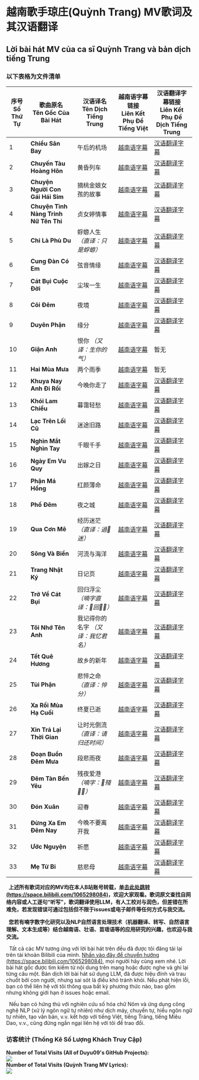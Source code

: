 # 越南歌手琼庄(Quỳnh Trang) MV歌词及其汉语翻译
## Lời bài hát MV của ca sĩ Quỳnh Trang và bản dịch tiếng Trung

### 以下表格为文件清单

| 序号<br>Số Thứ Tự | 歌曲原名<br>Tên Gốc Của Bài Hát | 汉语译名<br>Tên Dịch Tiếng Trung | 越南语字幕链接<br>Liên Kết Phụ Đề Tiếng Việt | 汉语翻译字幕链接<br>Liên Kết Phụ Đề Dịch Tiếng Trung |
|------|----------------|------------|----------------|--------------|
| 1    | __Chiều Sân Bay__ | 午后的机场 | <a href="越南歌手琼庄Quỳnh Trang的《Chiều Sân Bay》(午后的机场)，一起来欣赏一下！【越南歌曲】【抒情歌曲】【东南亚歌曲】【Bolero】_VN.srt">越南语字幕</a> | <a href="越南歌手琼庄Quỳnh Trang的《Chiều Sân Bay》(午后的机场)，一起来欣赏一下！【越南歌曲】【抒情歌曲】【东南亚歌曲】【Bolero】_CN.srt">汉语翻译字幕</a> |
| 2    | __Chuyến Tàu Hoàng Hôn__ | 黄昏列车 | <a href="越南歌手琼庄Quỳnh Trang的《Chuyến Tàu Hoàng Hôn》(黄昏列车)，一起来欣赏一下！【越南歌曲】【MV】【4K超高清】【抒情歌曲】_VN.srt">越南语字幕</a> | <a href="越南歌手琼庄Quỳnh Trang的《Chuyến Tàu Hoàng Hôn》(黄昏列车)，一起来欣赏一下！【越南歌曲】【MV】【4K超高清】【抒情歌曲】_CN.srt">汉语翻译字幕</a> |
| 3    | __Chuyện Người Con Gái Hái Sim__ | 摘桃金娘女孩的故事 | <a href="越南歌手琼庄Quỳnh Trang的《Chuyện Người Con Gái Hái Sim》(摘桃金娘女孩的故事)，一起来欣赏一下！【越南歌曲】_VN.srt">越南语字幕</a> | <a href="越南歌手琼庄Quỳnh Trang的《Chuyện Người Con Gái Hái Sim》(摘桃金娘女孩的故事)，一起来欣赏一下！【越南歌曲】_CN.srt">汉语翻译字幕</a> |
| 4    | __Chuyện Tình Nàng Trinh Nữ Tên Thi__ | 贞女婷情事 | <a href="越南歌手琼庄Quỳnh Trang的《Chuyện Tình Nàng Trinh Nữ Tên Thi》(贞女婷情事)，一起来欣赏一下！【越南歌曲】_VN.srt">越南语字幕</a> | <a href="越南歌手琼庄Quỳnh Trang的《Chuyện Tình Nàng Trinh Nữ Tên Thi》(贞女婷情事)，一起来欣赏一下！【越南歌曲】_CN.srt">汉语翻译字幕</a> |
| 5    | __Chỉ Là Phù Du__ | 蜉蝣人生 _（直译：只是蜉蝣）_ | <a href="越南歌手琼庄Quỳnh Trang的《Chỉ Là Phù Du》(蜉蝣人生，直译：只是蜉蝣，改编自《旧梦不须记》)，一起来欣赏一下！【越南歌曲】【4K超高清】_VN.srt">越南语字幕</a> | <a href="越南歌手琼庄Quỳnh Trang的《Chỉ Là Phù Du》(蜉蝣人生，直译：只是蜉蝣，改编自《旧梦不须记》)，一起来欣赏一下！【越南歌曲】【4K超高清】_CN.srt">汉语翻译字幕</a> |
| 6    | __Cung Đàn Có Em__ | 弦音情缘 | <a href="越南歌手琼庄Quỳnh Trang的《Cung Đàn Có Em》(弦音情缘)，一起来欣赏一下！_VN.srt">越南语字幕</a> | <a href="越南歌手琼庄Quỳnh Trang的《Cung Đàn Có Em》(弦音情缘)，一起来欣赏一下！_CN.srt">汉语翻译字幕</a> |
| 7    | __Cát Bụi Cuộc Đời__ | 尘埃一生 | <a href="越南歌手琼庄Quỳnh Trang的《Cát Bụi Cuộc Đời》(尘埃一生)，一起来欣赏一下！【越南歌曲】【4K超高清】_VN.srt">越南语字幕</a> | <a href="越南歌手琼庄Quỳnh Trang的《Cát Bụi Cuộc Đời》(尘埃一生)，一起来欣赏一下！【越南歌曲】【4K超高清】_CN.srt">汉语翻译字幕</a> |
| 8    | __Cõi Đêm__ | 夜境 | <a href="越南歌手琼庄Quỳnh Trang的《Cõi Đêm》(夜境)，一起来欣赏一下！【越南歌曲】【抒情歌曲】【东南亚歌曲】【Bolero】_VN.srt">越南语字幕</a> | <a href="越南歌手琼庄Quỳnh Trang的《Cõi Đêm》(夜境)，一起来欣赏一下！【越南歌曲】【抒情歌曲】【东南亚歌曲】【Bolero】_CN.srt">汉语翻译字幕</a> |
| 9    | __Duyên Phận__ | 缘分 | <a href="越南歌手琼庄Quỳnh Trang的《Duyên Phận》(缘分)，一起来欣赏一下！【越南歌曲】【抒情歌曲】_VN.srt">越南语字幕</a> | <a href="越南歌手琼庄Quỳnh Trang的《Duyên Phận》(缘分)，一起来欣赏一下！【越南歌曲】【抒情歌曲】_CN.srt">汉语翻译字幕</a> |
| 10   | __Giận Anh__ | 恨你 _（又译：生你的气）_ | <a href="越南歌手琼庄Quỳnh Trang的《Giận Anh》(恨你，又译：生你的气)，一起来欣赏一下！【越南歌曲】【抒情歌曲_VN.srt">越南语字幕</a> | 暂无 |
| 11   | __Hai Mùa Mưa__ | 两个雨季 | <a href="越南歌手琼庄Quỳnh Trang的《Hai Mùa Mưa》(两个雨季)，一起来欣赏一下！【越南歌曲】【抒情歌曲】_VN.srt">越南语字幕</a> | 暂无 |
| 12   | __Khuya Nay Anh Đi Rồi__ | 今晚你走了 | <a href="越南歌手琼庄Quỳnh Trang的《Khuya Nay Anh Đi Rồi》(今晚你走了)，一起来欣赏一下！【越南歌曲】【4K超高清】【MV】_VN.srt">越南语字幕</a> | <a href="越南歌手琼庄Quỳnh Trang的《Khuya Nay Anh Đi Rồi》(今晚你走了)，一起来欣赏一下！【越南歌曲】【4K超高清】【MV】_CN.srt">汉语翻译字幕</a> |
| 13   | __Khói Lam Chiều__ | 暮霭轻愁 | <a href="越南歌手琼庄Quỳnh Trang的《Khói Lam Chiều》(暮霭轻愁)，一起来欣赏一下！【越南歌曲】【MV】_VN.srt">越南语字幕</a> | <a href="越南歌手琼庄Quỳnh Trang的《Khói Lam Chiều》(暮霭轻愁)，一起来欣赏一下！【越南歌曲】【MV】_CN.srt">汉语翻译字幕</a> |
| 14   | __Lạc Trên Lối Cũ__ | 迷途旧路 | <a href="越南歌手琼庄Quỳnh Trang的《Lạc Trên Lối Cũ》(迷途旧路)，一起来欣赏一下！【越南歌曲】【抒情歌曲】【4K超高清】_VN.srt">越南语字幕</a> | <a href="越南歌手琼庄Quỳnh Trang的《Lạc Trên Lối Cũ》(迷途旧路)，一起来欣赏一下！【越南歌曲】【抒情歌曲】【4K超高清】_CN.srt">汉语翻译字幕</a> |
| 15   | __Nghìn Mắt Nghìn Tay__ | 千眼千手 | <a href="越南歌手琼庄Quỳnh Trang的《Nghìn Mắt Nghìn Tay》(千眼千手)，一起来欣赏一下！【越南歌曲】【佛教歌曲】【4K超高清】_VN.srt">越南语字幕</a> | <a href="越南歌手琼庄Quỳnh Trang的《Nghìn Mắt Nghìn Tay》(千眼千手)，一起来欣赏一下！【越南歌曲】【佛教歌曲】【4K超高清】_CN.srt">汉语翻译字幕</a> |
| 16   | __Ngày Em Vu Quy__ | 出嫁之日 | <a href="越南歌手琼庄Quỳnh Trang的《Ngày Em Vu Quy》(出嫁之日)，一起来欣赏一下！【越南歌曲】【民歌】【4K超高清】_VN.srt">越南语字幕</a> | <a href="越南歌手琼庄Quỳnh Trang的《Ngày Em Vu Quy》(出嫁之日)，一起来欣赏一下！【越南歌曲】【民歌】【4K超高清】_CN.srt">汉语翻译字幕</a> |
| 17   | __Phận Má Hồng__ | 红颜薄命 | <a href="越南歌手琼庄Quỳnh Trang的《Phận Má Hồng》(红颜薄命)，一起来欣赏一下！【越南歌曲】【抒情歌曲】_VN.srt">越南语字幕</a> | <a href="越南歌手琼庄Quỳnh Trang的《Phận Má Hồng》(红颜薄命)，一起来欣赏一下！【越南歌曲】【抒情歌曲】_CN.srt">汉语翻译字幕</a> |
| 18   | __Phố Đêm__ | 夜之城 | <a href="越南歌手琼庄Quỳnh Trang的《Phố Đêm》(夜之城)，一起来欣赏一下！【越南歌曲】【4K超高清】【MV】_VN.srt">越南语字幕</a> | <a href="越南歌手琼庄Quỳnh Trang的《Phố Đêm》(夜之城)，一起来欣赏一下！【越南歌曲】【4K超高清】【MV】_CN.srt">汉语翻译字幕</a> |
| 19   | __Qua Cơn Mê__ | 经历迷茫 _（直译：過𬏎迷）_ | <a href="越南歌手琼庄Quỳnh Trang的《Qua Cơn Mê》(经历迷茫，直译：過𬏎迷)，一起来欣赏一下！【越南歌曲】【抒情歌曲】_VN.srt">越南语字幕</a> | <a href="越南歌手琼庄Quỳnh Trang的《Qua Cơn Mê》(经历迷茫，直译：過𬏎迷)，一起来欣赏一下！【越南歌曲】【抒情歌曲】_CN.srt">汉语翻译字幕</a> |
| 20   | __Sông Và Biển__ | 河流与海洋 | <a href="越南歌手琼庄Quỳnh Trang的《Sông Và Biển》(河流与海洋)，一起来欣赏一下！【越南歌曲】【佛教歌曲】【4K超高清】_VN.srt">越南语字幕</a> | <a href="越南歌手琼庄Quỳnh Trang的《Sông Và Biển》(河流与海洋)，一起来欣赏一下！【越南歌曲】【佛教歌曲】【4K超高清】_CN.srt">汉语翻译字幕</a> |
| 21   | __Trang Nhật Ký__ | 日记页 | <a href="越南歌手琼庄Quỳnh Trang的《Trang Nhật Ký》(日记页)，一起来欣赏一下！【越南歌曲】【抒情歌曲】_VN.srt">越南语字幕</a> | <a href="越南歌手琼庄Quỳnh Trang的《Trang Nhật Ký》(日记页)，一起来欣赏一下！【越南歌曲】【抒情歌曲】_CN.srt">汉语翻译字幕</a> |
| 22   | __Trở Về Cát Bụi__ | 回归浮尘 _（喃字直译：𪠭回𣻅𣾾）_ | <a href="越南歌手琼庄Quỳnh Trang的《Trở Về Cát Bụi》(回归浮尘，喃字直译：𪠭回𣻅𣾾)，一起来欣赏一下！【越南歌曲】【抒情歌曲】_VN.srt">越南语字幕</a> | <a href="越南歌手琼庄Quỳnh Trang的《Trở Về Cát Bụi》(回归浮尘，喃字直译：𪠭回𣻅𣾾)，一起来欣赏一下！【越南歌曲】【抒情歌曲】_CN.srt">汉语翻译字幕</a> |
| 23   | __Tôi Nhớ Tên Anh__ | 我记得你的名字 _（又译：我忆君名）_ | <a href="越南歌手琼庄Quỳnh Trang的《Tôi Nhớ Tên Anh》(我记得你的名字，又译：我忆君名)，一起来欣赏一下！【越南歌曲】【流行歌曲】【4K超高清】_VN.srt">越南语字幕</a> | <a href="越南歌手琼庄Quỳnh Trang的《Tôi Nhớ Tên Anh》(我记得你的名字，又译：我忆君名)，一起来欣赏一下！【越南歌曲】【流行歌曲】【4K超高清】_CN.srt">汉语翻译字幕</a> |
| 24   | __Tết Quê Hương__ | 故乡的新年 | <a href="越南歌手琼庄Quỳnh Trang的《Tết Quê Hương》(故乡的新年)，一起来欣赏一下！【越南歌曲】【越南民歌】【4K超高清】_VN.srt">越南语字幕</a> | <a href="越南歌手琼庄Quỳnh Trang的《Tết Quê Hương》(故乡的新年)，一起来欣赏一下！【越南歌曲】【越南民歌】【4K超高清】_CN.srt">汉语翻译字幕</a> |
| 25   | __Tủi Phận__ | 悲悴之命 _（直译：悴分）_ | <a href="越南歌手琼庄Quỳnh Trang的《Tủi Phận》(悲悴之命，直译：悴分)，一起来欣赏一下！【越南歌曲】【Bolero】【4K超高清】_VN.srt">越南语字幕</a> | <a href="越南歌手琼庄Quỳnh Trang的《Tủi Phận》(悲悴之命，直译：悴分)，一起来欣赏一下！【越南歌曲】【Bolero】【4K超高清】_CN.srt">汉语翻译字幕</a> |
| 26   | __Xa Rồi Mùa Hạ Cuối__ | 终夏已逝 | <a href="越南歌手琼庄Quỳnh Trang的《Xa Rồi Mùa Hạ Cuối》(终夏已逝)，一起来欣赏一下！【越南歌曲】【毕业歌曲】【校园青春题材】_VN.srt">越南语字幕</a> | <a href="越南歌手琼庄Quỳnh Trang的《Xa Rồi Mùa Hạ Cuối》(终夏已逝)，一起来欣赏一下！【越南歌曲】【毕业歌曲】【校园青春题材】_CN.srt">汉语翻译字幕</a> |
| 27   | __Xin Trả Lại Thời Gian__ | 让时光倒流 _（直译：请归还时间）_ | <a href="越南歌手琼庄Quỳnh Trang的《Xin Trả Lại Thời Gian》(让时光倒流，直译：请归还时间)，一起来欣赏一下！【越南歌曲】【4K超高清】_VN.srt">越南语字幕</a> | <a href="越南歌手琼庄Quỳnh Trang的《Xin Trả Lại Thời Gian》(让时光倒流，直译：请归还时间)，一起来欣赏一下！【越南歌曲】【4K超高清】_CN.srt">汉语翻译字幕</a> |
| 28   | __Đoạn Buồn Đêm Mưa__ | 段悲雨夜 | <a href="越南歌手琼庄Quỳnh Trang的《Đoạn Buồn Đêm Mưa》(段悲雨夜)，一起来欣赏一下！【越南歌曲】【抒情歌曲】【东南亚歌曲】【Bolero】_VN.srt">越南语字幕</a> | <a href="越南歌手琼庄Quỳnh Trang的《Đoạn Buồn Đêm Mưa》(段悲雨夜)，一起来欣赏一下！【越南歌曲】【抒情歌曲】【东南亚歌曲】【Bolero】_CN.srt">汉语翻译字幕</a> |
| 29   | __Đêm Tàn Bến Yêu__ | 残夜爱港 _（喃字：𡖵殘𡔖𢞅）_ | <a href="越南歌手琼庄Quỳnh Trang的《Đêm Tàn Bến Yêu》(残夜爱港，喃字：𡖵殘𡔖𢞅)，一起来欣赏一下！【越南歌曲】【4K超高清】【粤式风格】_VN.srt">越南语字幕</a> | <a href="越南歌手琼庄Quỳnh Trang的《Đêm Tàn Bến Yêu》(残夜爱港，喃字：𡖵殘𡔖𢞅)，一起来欣赏一下！【越南歌曲】【4K超高清】【粤式风格】_CN.srt">汉语翻译字幕</a> |
| 30   | __Đón Xuân__ | 迎春 | <a href="越南歌手琼庄Quỳnh Trang的《Đón Xuân》(迎春)，一起来欣赏一下！【越南歌曲】【春节歌曲】【4K超高清】_VN.srt">越南语字幕</a> | <a href="越南歌手琼庄Quỳnh Trang的《Đón Xuân》(迎春)，一起来欣赏一下！【越南歌曲】【春节歌曲】【4K超高清】_CN.srt">汉语翻译字幕</a> |
| 31   | __Đừng Xa Em Đêm Nay__ | 今晚不要离开我 | <a href="越南歌手琼庄Quỳnh Trang的《Đừng Xa Em Đêm Nay》(今晚不要离开我)，一起来欣赏一下！【越南歌曲】【抒情歌曲】_VN.srt">越南语字幕</a> | <a href="越南歌手琼庄Quỳnh Trang的《Đừng Xa Em Đêm Nay》(今晚不要离开我)，一起来欣赏一下！【越南歌曲】【抒情歌曲】_CN.srt">汉语翻译字幕</a> |
| 32   | __Ước Nguyện__ | 祈愿 | <a href="越南歌手琼庄Quỳnh Trang的《Ước Nguyện》(祈愿)，一起来欣赏一下！【越南歌曲】【佛教歌曲】_VN.srt">越南语字幕</a> | <a href="越南歌手琼庄Quỳnh Trang的《Ước Nguyện》(祈愿)，一起来欣赏一下！【越南歌曲】【佛教歌曲】_CN.srt">汉语翻译字幕</a> |
| 33   | __Mẹ Từ Bi__ | 慈悲母 | <a href="越南歌手琼庄Quỳnh Trang的《Mẹ Từ Bi》(慈悲母)，一起来欣赏一下！【越南歌曲】【佛教歌曲】【东南亚歌曲】_VN.srt">越南语字幕</a> | <a href="越南歌手琼庄Quỳnh Trang的《Mẹ Từ Bi》(慈悲母)，一起来欣赏一下！【越南歌曲】【佛教歌曲】【东南亚歌曲】_CN.srt">汉语翻译字幕</a> |

<b>
&nbsp;&nbsp;上述所有歌词对应的MV均在本人B站账号转载，<a href="https://space.bilibili.com/1065298084">单击此处跳转(https://space.bilibili.com/1065298084)</a>，欢迎大家观看。歌词原文查找自网络内容或人工逐句“听写”，歌词翻译使用LLM，有人工校对与润色，但差错在所难免，若发现错误可通过包括但不限于issues或电子邮件等任何方式与我交流。
  
&nbsp;&nbsp;您若有喃字数字化研究以及NLP自然语言处理技术（机器翻译、转写、自然语言理解、文本生成等）结合越南语、壮语、苗瑶语等的应用研究的兴趣，也欢迎与我交流。
</b>

<p>
&nbsp;&nbsp;Tất cả các MV tương ứng với lời bài hát trên đều đã được tôi đăng tải lại trên tài khoản Bilibili của mình. <a href="https://space.bilibili.com/1065298084">Nhấn vào đây để chuyển hướng (https://space.bilibili.com/1065298084)</a>, mọi người hãy cùng xem nhé. Lời bài hát gốc được tìm kiếm từ nội dung trên mạng hoặc được nghe và ghi lại từng câu một. Bản dịch lời bài hát sử dụng LLM, đã được hiệu đính và trau chuốt bởi con người, nhưng sai sót là điều khó tránh khỏi. Nếu phát hiện lỗi, bạn có thể liên hệ với tôi thông qua bất kỳ phương thức nào, bao gồm nhưng không giới hạn ở issues hoặc email.

&nbsp;&nbsp;Nếu bạn có hứng thú với nghiên cứu số hóa chữ Nôm và ứng dụng công nghệ NLP (xử lý ngôn ngữ tự nhiên) như dịch máy, chuyển tự, hiểu ngôn ngữ tự nhiên, tạo văn bản, v.v. kết hợp với tiếng Việt, tiếng Tráng, tiếng Miêu Dao, v.v., cũng đừng ngần ngại liên hệ với tôi để trao đổi.
</p>

### 访客统计 (Thống Kê Số Lượng Khách Truy Cập)

<div><b>Number of Total Visits (All of Duyu09's GitHub Projects): </b><br>
<img src="https://profile-counter.glitch.me/duyu09/count.svg" /></div> 

<div><b>Number of Total Visits (Quỳnh Trang MV Lyrics): </b>
<br><img src="https://profile-counter.glitch.me/duyu09-QuynhTrang-MV-Lyrics/count.svg" /></div> 
